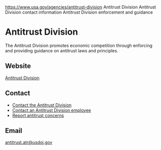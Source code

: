 

https://www.usa.gov/agencies/antitrust-division
Antitrust Division
Antitrust Division contact information
Antitrust Division enforcement and guidance

Antitrust Division
==================

The Antitrust Division promotes economic competition through enforcing and providing guidance on antitrust laws and principles.

Website
-------

[Antitrust Division](https://www.justice.gov/atr)

Contact
-------

* [Contact the Antitrust Division](https://www.justice.gov/atr/contact-information)
* [Contact an Antitrust Division employee](https://www.justice.gov/atr/antitrust-division-leadership-section-and-office-directory#page=page-1)
* [Report antitrust concerns](https://www.justice.gov/atr/citizen-complaint-center)

Email
-----

[antitrust.atr@usdoj.gov](mailto:antitrust.atr@usdoj.gov)
